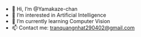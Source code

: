 - 👋 Hi, I’m @Yamakaze-chan
- 👀 I’m interested in Artificial Intelligence
- 🌱 I’m currently learning Computer Vision
- 📫 Contact me: tranquangnhat290402@gmail.com

<!---
Yamakaze-chan/Yamakaze-chan is a ✨ special ✨ repository because its `README.md` (this file) appears on your GitHub profile.
You can click the Preview link to take a look at your changes.
--->
